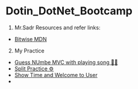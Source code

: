 # Dotin_DotNet_Bootcamp

1. Mr.Sadr Resources and refer links:
- <a href="https://learn.microsoft.com/en-us/dotnet/csharp/language-reference/operators/bitwise-and-shift-operators">Bitwise MDN</a>

2. My Practice
- <a href="">Guess NUmbe MVC with playing song 🎲🎵</a>
- <a href="">Split Practice ⚙️</a>
- <a href="">Show Time and Welcome to User</a>
- <a href=""></a>



